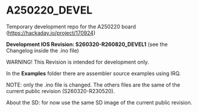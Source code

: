 # A250220_DEVEL
Temporary development repo for the A250220 board (https://hackaday.io/project/170924)

**Development IOS Revision: S260320-R260820_DEVEL1** (see the Changelog inside the .ino file)

WARNING! This Revision is intended for development only.


In the **Examples** folder there are assembler source examples using IRQ.

NOTE: only the .ino file is changed. The others files are the same of the current public revision (S260320-R230520).

About the SD: for now use the same SD image of the current public revision.

